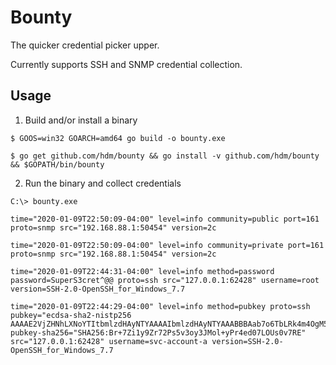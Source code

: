 # Bounty 

The quicker credential picker upper.

Currently supports SSH and SNMP credential collection.

## Usage

1. Build and/or install a binary


```
$ GOOS=win32 GOARCH=amd64 go build -o bounty.exe
```

```
$ go get github.com/hdm/bounty && go install -v github.com/hdm/bounty && $GOPATH/bin/bounty
```

2. Run the binary and collect credentials
```
C:\> bounty.exe

time="2020-01-09T22:50:09-04:00" level=info community=public port=161 proto=snmp src="192.168.88.1:50454" version=2c

time="2020-01-09T22:50:09-04:00" level=info community=private port=161 proto=snmp src="192.168.88.1:50454" version=2c

time="2020-01-09T22:44:31-04:00" level=info method=password password=SuperS3cret^@@ proto=ssh src="127.0.0.1:62428" username=root version=SSH-2.0-OpenSSH_for_Windows_7.7

time="2020-01-09T22:44:29-04:00" level=info method=pubkey proto=ssh pubkey="ecdsa-sha2-nistp256 AAAAE2VjZHNhLXNoYTItbmlzdHAyNTYAAAAIbmlzdHAyNTYAAABBBAab7o6TbLRk4m4OgM52+rv8HEDDj6qceyOckiX+W36iNWHOoXthI0tcZcg7A3bAj4XVJFaD+rvYuJ2u9+KeyHw=" pubkey-sha256="SHA256:Br+7Zi1y9Zr72Ps5v3oy3JMol+yPr4ed07LOUs0v7RE" src="127.0.0.1:62428" username=svc-account-a version=SSH-2.0-OpenSSH_for_Windows_7.7

```
